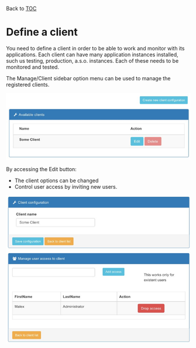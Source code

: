 Back to [TOC](./Readme.md)

# Define a client

You need to define a client in order to be able to work and monitor with its applications. Each client can have many
application instances installed, such us testing, production, a.s.o. instances. Each of these needs to be monitored
and tested.

The Manage/Client sidebar option menu  can be used to manage the registered clients.

![Define client](./img/define-client.jpeg)

By accessing the Edit button:
* The client options can be changed
* Control user access by inviting new users.

![Configure client](./img/configure-client.jpeg)


